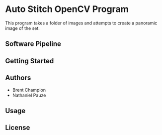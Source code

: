 # Auto Stitch OpenCV Program

This program takes a folder of images and attempts to create a panoramic image of the set. 


## Software Pipeline



## Getting Started


## Authors
- Brent Champion
- Nathaniel Pauze

## Usage


## License

